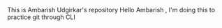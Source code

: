 
This is Ambarish Udgirkar's repository
Hello Ambarish , I'm doing this to practice git through CLI
